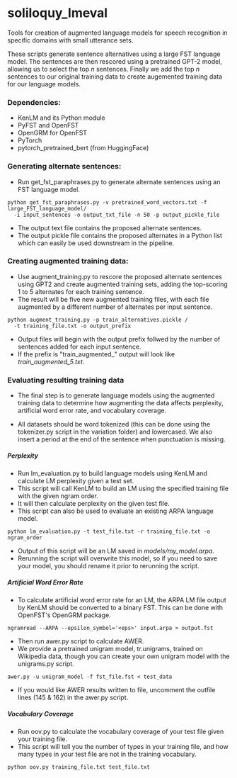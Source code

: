 # soliloquy_lmeval
Tools for creation of augmented language models for speech recognition in specific domains with small utterance sets.

These scripts generate sentence alternatives using a large FST language model. The sentences are then rescored using a pretrained GPT-2 model, allowing us to select the top *n* sentences. Finally we add the top *n* sentences to our original training data to create augemented training data for our language models.

### Dependencies:
- KenLM and its Python module
- PyFST and OpenFST
- OpenGRM for OpenFST
- PyTorch
- pytorch_pretrained_bert (from HuggingFace)

### Generating alternate sentences:
- Run get_fst_paraphrases.py to generate alternate sentences using an FST language model.

```
python get_fst_paraphrases.py -v pretrained_word_vectors.txt -f large_FST_language_model/
  -i input_sentences -o output_txt_file -n 50 -p output_pickle_file
```

- The output text file contains the proposed alternate sentences. 
- The output pickle file contains the proposed alternates in a Python list which can easily be used downstream in the pipeline.

### Creating augmented training data:
- Use augment_training.py to rescore the proposed alternate sentences using GPT2 and create augmented training sets, adding the top-scoring 1 to 5 alternates for each training sentence. 
- The result will be five new augmented training files, with each file augmented by a different number of alternates per input sentence.

```
python augment_training.py -p train_alternatives.pickle /
  -t training_file.txt -o output_prefix
```
- Output files will begin with the output prefix follwed by the number of sentences added for each input sentence. 
- If the prefix is "train_augmented_" output will look like *train_augmented_5.txt*.

### Evaluating resulting training data
- The final step is to generate language models using the augmented training data to determine how augmenting the data affects perplexity, artificial word error rate, and vocabulary coverage.

- All datasets should be word tokenized (this can be done using the tokenizer.py script in the variation folder) and lowercased. We also insert a period at the end of the sentence when punctuation is missing.

##### Perplexity
- Run lm_evaluation.py to build language models using KenLM and calculate LM perplexity given a test set. 
- This script will call KenLM to build an LM using the specified training file with the given ngram order. 
- It will then calculate perplexity on the given test file. 
- This script can also be used to evaluate an existing ARPA language model.
```
python lm_evaluation.py -t test_file.txt -r training_file.txt -o ngram_order
```
- Output of this script will be an LM saved in *models/my_model.arpa*. 
- Rerunning the script will overwrite this model, so if you need to save your model, you should rename it prior to rerunning the script.

##### Artificial Word Error Rate
- To calculate artificial word error rate for an LM, the ARPA LM file output by KenLM should be converted to a binary FST. This can be done with OpenFST's OpenGRM package. 
```
ngramread --ARPA --epsilon_symbol='<eps>' input.arpa > output.fst
```
- Then run awer.py script to calculate AWER. 
- We provide a pretrained unigram model, tr.unigrams, trained on Wikipedia data, though you can create your own unigram model with the unigrams.py script.
```
awer.py -u unigram_model -f fst_file.fst < test_data
```
- If you would like AWER results written to file, uncomment the outfile lines (145 & 162) in the awer.py script.

##### Vocabulary Coverage
- Run oov.py to calculate the vocabulary coverage of your test file given your training file. 
- This script will tell you the number of types in your training file, and how many types in your test file are not in the training vocabulary.

```
python oov.py training_file.txt test_file.txt
```
